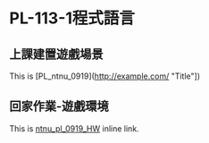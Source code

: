 # PL-113-1程式語言
## 上課建置遊戲場景
This is [PL_ntnu_0919](http://example.com/ "Title"]) 
## 回家作業-遊戲環境
This is [ntnu_pl_0919_HW](https://mail.google.com/mail/u/0/?tab=rm&ogbl#inbox) inline link.
